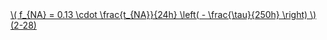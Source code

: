 <a href="/eco2_guide_center/1.%20ECO2%20Logic%20Guide/Hee1_Equation_List.html" class="equation-link" target="_blank" rel="noopener noreferrer">
  \( f_{NA} = 0.13 \cdot \frac{t_{NA}}{24h} \left( - \frac{\tau}{250h} \right) \) <span class="eq-number">(2-28)</span>
</a>

